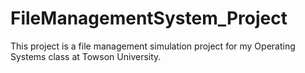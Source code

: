 # FileManagementSystem_Project
This project is a file management simulation project for my Operating Systems class at Towson University.
